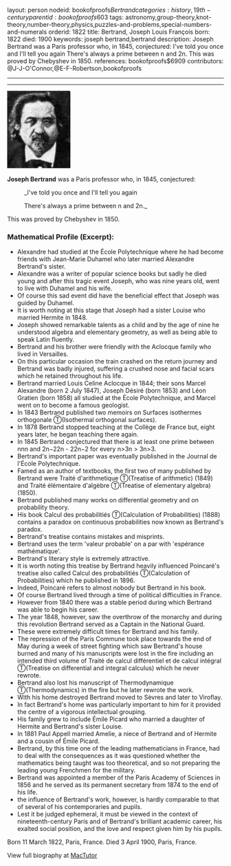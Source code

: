 layout: person
nodeid: bookofproofs$Bertrand
categories: history,19th-century
parentid: bookofproofs$603
tags: astronomy,group-theory,knot-theory,number-theory,physics,puzzles-and-problems,special-numbers-and-numerals
orderid: 1822
title: Bertrand, Joseph Louis François
born: 1822
died: 1900
keywords: joseph bertrand,bertrand
description: Joseph Bertrand was a Paris professor who, in 1845, conjectured:  I've told you once and I'll tell you again  There's always a prime between n and 2n. This was proved by Chebyshev in 1850.
references: bookofproofs$6909
contributors: @J-J-O'Connor,@E-F-Robertson,bookofproofs

---



---

![Bertrand.jpg](https://github.com/bookofproofs/bookofproofs.github.io/blob/main/_sources/_assets/images/portraits/Bertrand.jpg?raw=true)

**Joseph Bertrand** was a Paris professor who, in 1845, conjectured:




          _I've told you once and I'll tell you again


          There's always a prime between n and 2n._




This was proved by Chebyshev in 1850.

### Mathematical Profile (Excerpt):
* Alexandre had studied at the École Polytechnique where he had become friends with Jean-Marie Duhamel who later married Alexandre Bertrand's sister.
* Alexandre was a writer of popular science books but sadly he died young and after this tragic event Joseph, who was nine years old, went to live with Duhamel and his wife.
* Of course this sad event did have the beneficial effect that Joseph was guided by Duhamel.
* It is worth noting at this stage that Joseph had a sister Louise who married Hermite in 1848.
* Joseph showed remarkable talents as a child and by the age of nine he understood algebra and elementary geometry, as well as being able to speak Latin fluently.
* Bertrand and his brother were friendly with the Aclocque family who lived in Versailles.
* On this particular occasion the train crashed on the return journey and Bertrand was badly injured, suffering a crushed nose and facial scars which he retained throughout his life.
* Bertrand married Louis Celine Aclocque in 1844; their sons Marcel Alexandre (born 2 July 1847), Joseph Désiré (born 1853) and Léon Gratien (born 1858) all studied at the  École Polytechnique, and Marcel went on to become a famous geologist.
* In 1843 Bertrand published two memoirs on Surfaces isothermes orthogonale Ⓣ(Isothermal orthogonal surfaces).
* In 1878 Bertrand stopped teaching at the Collège de France but, eight years later, he began teaching there again.
* In 1845 Bertrand conjectured that there is at least one prime between nnn and 2n−22n - 22n−2 for every n>3n > 3n>3.
* Bertrand's important paper was eventually published in the Journal de l'École Polytechnique.
* Famed as an author of textbooks, the first two of many published by Bertrand were Traité d'arithmetique Ⓣ(Treatise of arithmetic) (1849) and Traité élémentaire d'algèbre Ⓣ(Treatise of elementary algebra) (1850).
* Bertrand published many works on differential geometry and on probability theory.
* His book Calcul des probabilitiés Ⓣ(Calculation of Probabilities) (1888) contains a paradox on continuous probabilities now known as Bertrand's paradox.
* Bertrand's treatise contains mistakes and misprints.
* Bertrand uses the term 'valeur probable' on a par with 'espérance mathématique'.
* Bertrand's literary style is extremely attractive.
* It is worth noting this treatise by Bertrand heavily influenced Poincaré's treatise also called Calcul des probabilitiés Ⓣ(Calculation of Probabilities) which he published in 1896.
* Indeed, Poincaré refers to almost nobody but Bertrand in his book.
* Of course Bertrand lived through a time of political difficulties in France.
* However from 1840 there was a stable period during which Bertrand was able to begin his career.
* The year 1848, however, saw the overthrow of the monarchy and during this revolution Bertrand served as a Captain in the National Guard.
* These were extremely difficult times for Bertrand and his family.
* The repression of the Paris Commune took place towards the end of May during a week of street fighting which saw Bertrand's house burned and many of his manuscripts were lost in the fire including an intended third volume of Traité de calcul différentiel et de calcul intégral Ⓣ(Treatise on differential and integral calculus) which he never rewrote.
* Bertrand also lost his manuscript of Thermodynamique Ⓣ(Thermodynamics)  in the fire but he later rewrote the work.
* With his home destroyed Bertrand moved to Sèvres and later to Viroflay.
* In fact Bertrand's home was particularly important to him for it provided the centre of a vigorous intellectual grouping.
* His family grew to include Émile Picard who married a daughter of Hermite and Bertrand's sister Louise.
* In 1881 Paul Appell married Amelie, a niece of Bertrand and of Hermite and a cousin of Émile Picard.
* Bertrand, by this time one of the leading mathematicians in France, had to deal with the consequences as it was questioned whether the mathematics being taught was too theoretical, and so not preparing the leading young Frenchmen for the military.
* Bertrand was appointed a member of the Paris Academy of Sciences in 1856 and he served as its permanent secretary from 1874 to the end of his life.
* the influence of Bertrand's work, however, is hardly comparable to that of several of his contemporaries and pupils.
* Lest it be judged ephemeral, it must be viewed in the context of nineteenth-century Paris and of Bertrand's brilliant academic career, his exalted social position, and the love and respect given him by his pupils.

Born 11 March 1822, Paris, France. Died 3 April 1900, Paris, France.

View full biography at [MacTutor](https://mathshistory.st-andrews.ac.uk/Biographies/Bertrand/)
